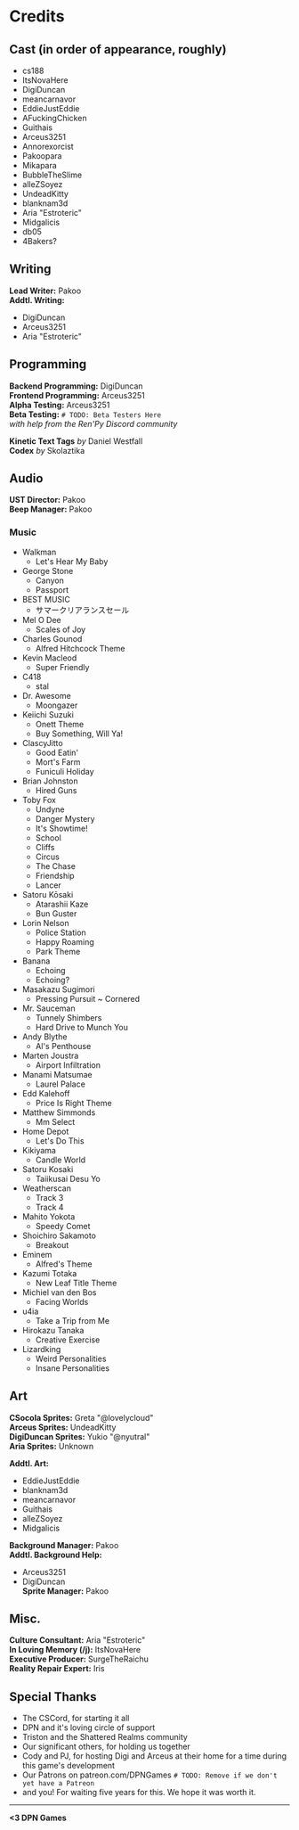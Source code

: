 # Credits

## Cast (in order of appearance, roughly)
- cs188
- ItsNovaHere
- DigiDuncan
- meancarnavor
- EddieJustEddie
- AFuckingChicken
- Guithais
- Arceus3251
- Annorexorcist
- Pakoopara
- Mikapara
- BubbleTheSlime
- alleZSoyez
- UndeadKitty
- blanknam3d
- Aria "Estroteric"
- Midgalicis
- db05
- 4Bakers?

## Writing
**Lead Writer:** Pakoo  
**Addtl. Writing:**
- DigiDuncan
- Arceus3251
- Aria "Estroteric"

## Programming
**Backend Programming:** DigiDuncan  
**Frontend Programming:** Arceus3251  
**Alpha Testing:** Arceus3251  
**Beta Testing:** `# TODO: Beta Testers Here`  
*with help from the Ren'Py Discord community*  

**Kinetic Text Tags** *by* Daniel Westfall  
**Codex** *by* Skolaztika

## Audio
**UST Director:** Pakoo  
**Beep Manager:** Pakoo

### Music
- Walkman
    - Let's Hear My Baby
- George Stone
    - Canyon
    - Passport
- BEST MUSIC
    - サマークリアランスセール
- Mel O Dee
    - Scales of Joy
- Charles Gounod
    - Alfred Hitchcock Theme
- Kevin Macleod
    - Super Friendly
- C418
    - stal
- Dr. Awesome
    - Moongazer
- Keiichi Suzuki
    - Onett Theme
    - Buy Something, Will Ya!
- ClascyJitto
    - Good Eatin'
    - Mort's Farm
    - Funiculi Holiday
- Brian Johnston
    - Hired Guns
- Toby Fox
    - Undyne
    - Danger Mystery
    - It's Showtime!
    - School
    - Cliffs
    - Circus
    - The Chase
    - Friendship
    - Lancer
- Satoru Kōsaki
    - Atarashii Kaze
    - Bun Guster
- Lorin Nelson
    - Police Station
    - Happy Roaming
    - Park Theme
- Banana
    - Echoing
    - Echoing?
- Masakazu Sugimori
    - Pressing Pursuit ~ Cornered
- Mr. Sauceman
    - Tunnely Shimbers
    - Hard Drive to Munch You
- Andy Blythe
    - Al's Penthouse
- Marten Joustra
    - Airport Infiltration
- Manami Matsumae
    - Laurel Palace
- Edd Kalehoff
    - Price Is Right Theme
- Matthew Simmonds
    - Mm Select
- Home Depot
    - Let's Do This
- Kikiyama
    - Candle World
- Satoru Kosaki
    - Taiikusai Desu Yo
- Weatherscan
    - Track 3
    - Track 4
- Mahito Yokota
    - Speedy Comet
- Shoichiro Sakamoto
    - Breakout
- Eminem
    - Alfred's Theme
- Kazumi Totaka
    - New Leaf Title Theme
- Michiel van den Bos
    - Facing Worlds
- u4ia
    - Take a Trip from Me
- Hirokazu Tanaka
    - Creative Exercise
- Lizardking
    - Weird Personalities
    - Insane Personalities

## Art
**CSocola Sprites:** Greta "@lovelycloud"  
**Arceus Sprites:** UndeadKitty  
**DigiDuncan Sprites:** Yukio "@nyutral"  
**Aria Sprites:** Unknown

**Addtl. Art:**
- EddieJustEddie
- blanknam3d
- meancarnavor
- Guithais
- alleZSoyez
- Midgalicis

**Background Manager:** Pakoo  
**Addtl. Background Help:**
- Arceus3251
- DigiDuncan  
**Sprite Manager:** Pakoo

## Misc.
**Culture Consultant:** Aria "Estroteric"  
**In Loving Memory (/j):** ItsNovaHere  
**Executive Producer:** SurgeTheRaichu  
**Reality Repair Expert:** Iris

## Special Thanks
- The CSCord, for starting it all
- DPN and it's loving circle of support
- Triston and the Shattered Realms community
- Our significant others, for holding us together
- Cody and PJ, for hosting Digi and Arceus at their home for a time during this game's development
- Our Patrons on patreon.com/DPNGames `# TODO: Remove if we don't yet have a Patreon`
- and you! For waiting five years for this. We hope it was worth it.

----------------
**<3 DPN Games**
